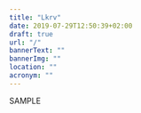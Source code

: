 ```yaml
---
title: "Lkrv"
date: 2019-07-29T12:50:39+02:00
draft: true
url: "/"
bannerText: ""
bannerImg: ""
location: ""
acronym: ""
---
```


SAMPLE